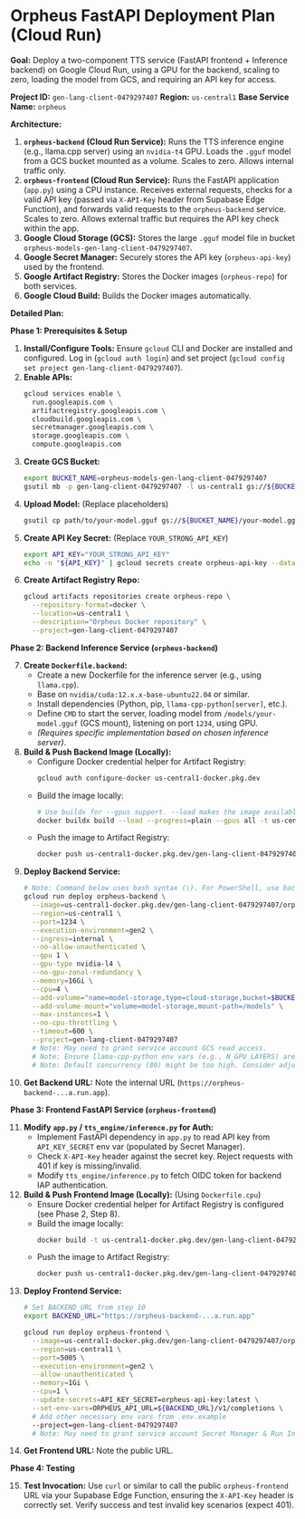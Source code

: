 # Orpheus FastAPI Deployment Plan (Cloud Run)

**Goal:** Deploy a two-component TTS service (FastAPI frontend + Inference backend) on Google Cloud Run, using a GPU for the backend, scaling to zero, loading the model from GCS, and requiring an API key for access.

**Project ID:** `gen-lang-client-0479297407`
**Region:** `us-central1`
**Base Service Name:** `orpheus`

**Architecture:**

1.  **`orpheus-backend` (Cloud Run Service):** Runs the TTS inference engine (e.g., llama.cpp server) using an `nvidia-t4` GPU. Loads the `.gguf` model from a GCS bucket mounted as a volume. Scales to zero. Allows internal traffic only.
2.  **`orpheus-frontend` (Cloud Run Service):** Runs the FastAPI application (`app.py`) using a CPU instance. Receives external requests, checks for a valid API key (passed via `X-API-Key` header from Supabase Edge Function), and forwards valid requests to the `orpheus-backend` service. Scales to zero. Allows external traffic but requires the API key check within the app.
3.  **Google Cloud Storage (GCS):** Stores the large `.gguf` model file in bucket `orpheus-models-gen-lang-client-0479297407`.
4.  **Google Secret Manager:** Securely stores the API key (`orpheus-api-key`) used by the frontend.
5.  **Google Artifact Registry:** Stores the Docker images (`orpheus-repo`) for both services.
6.  **Google Cloud Build:** Builds the Docker images automatically.

**Detailed Plan:**

**Phase 1: Prerequisites & Setup**

1.  **Install/Configure Tools:** Ensure `gcloud` CLI and Docker are installed and configured. Log in (`gcloud auth login`) and set project (`gcloud config set project gen-lang-client-0479297407`).
2.  **Enable APIs:**
    ```bash
    gcloud services enable \
      run.googleapis.com \
      artifactregistry.googleapis.com \
      cloudbuild.googleapis.com \
      secretmanager.googleapis.com \
      storage.googleapis.com \
      compute.googleapis.com
    ```
3.  **Create GCS Bucket:**
    ```bash
    export BUCKET_NAME=orpheus-models-gen-lang-client-0479297407
    gsutil mb -p gen-lang-client-0479297407 -l us-central1 gs://${BUCKET_NAME}
    ```
4.  **Upload Model:** (Replace placeholders)
    ```bash
    gsutil cp path/to/your-model.gguf gs://${BUCKET_NAME}/your-model.gguf
    ```
5.  **Create API Key Secret:** (Replace `YOUR_STRONG_API_KEY`)
    ```bash
    export API_KEY="YOUR_STRONG_API_KEY"
    echo -n "${API_KEY}" | gcloud secrets create orpheus-api-key --data-file=- --replication-policy=automatic --project=gen-lang-client-0479297407
    ```
6.  **Create Artifact Registry Repo:**
    ```bash
    gcloud artifacts repositories create orpheus-repo \
      --repository-format=docker \
      --location=us-central1 \
      --description="Orpheus Docker repository" \
      --project=gen-lang-client-0479297407
    ```

**Phase 2: Backend Inference Service (`orpheus-backend`)**

7.  **Create `Dockerfile.backend`:**
    *   Create a new Dockerfile for the inference server (e.g., using `llama.cpp`).
    *   Base on `nvidia/cuda:12.x.x-base-ubuntu22.04` or similar.
    *   Install dependencies (Python, pip, `llama-cpp-python[server]`, etc.).
    *   Define `CMD` to start the server, loading model from `/models/your-model.gguf` (GCS mount), listening on port `1234`, using GPU.
    *   *(Requires specific implementation based on chosen inference server)*.
8.  **Build & Push Backend Image (Locally):**
    *   Configure Docker credential helper for Artifact Registry:
        ```bash
        gcloud auth configure-docker us-central1-docker.pkg.dev
        ```
    *   Build the image locally:
        ```bash
        # Use buildx for --gpus support. --load makes the image available locally.
        docker buildx build --load --progress=plain --gpus all -t us-central1-docker.pkg.dev/gen-lang-client-0479297407/orpheus-repo/orpheus-backend:latest -f Dockerfile.backend .
        ```
    *   Push the image to Artifact Registry:
        ```bash
        docker push us-central1-docker.pkg.dev/gen-lang-client-0479297407/orpheus-repo/orpheus-backend:latest
        ```
9.  **Deploy Backend Service:**
    ```bash
    # Note: Command below uses bash syntax (\). For PowerShell, use backticks (`)
    gcloud run deploy orpheus-backend \
      --image=us-central1-docker.pkg.dev/gen-lang-client-0479297407/orpheus-repo/orpheus-backend:latest \
      --region=us-central1 \
      --port=1234 \
      --execution-environment=gen2 \
      --ingress=internal \
      --no-allow-unauthenticated \
      --gpu 1 \
      --gpu-type nvidia-l4 \
      --no-gpu-zonal-redundancy \
      --memory=16Gi \
      --cpu=4 \
      --add-volume="name=model-storage,type=cloud-storage,bucket=$BUCKET_NAME" \
      --add-volume-mount="volume=model-storage,mount-path=/models" \
      --max-instances=1 \
      --no-cpu-throttling \
      --timeout=600 \
      --project=gen-lang-client-0479297407
      # Note: May need to grant service account GCS read access.
      # Note: Ensure llama-cpp-python env vars (e.g., N_GPU_LAYERS) are set in Dockerfile.backend.
      # Note: Default concurrency (80) might be too high. Consider adjusting --concurrency based on performance.
    ```
10. **Get Backend URL:** Note the internal URL (`https://orpheus-backend-...a.run.app`).

**Phase 3: Frontend FastAPI Service (`orpheus-frontend`)**

11. **Modify `app.py` / `tts_engine/inference.py` for Auth:**
    *   Implement FastAPI dependency in `app.py` to read API key from `API_KEY_SECRET` env var (populated by Secret Manager).
    *   Check `X-API-Key` header against the secret key. Reject requests with 401 if key is missing/invalid.
    *   Modify `tts_engine/inference.py` to fetch OIDC token for backend IAP authentication.
12. **Build & Push Frontend Image (Locally):** (Using `Dockerfile.cpu`)
    *   Ensure Docker credential helper for Artifact Registry is configured (see Phase 2, Step 8).
    *   Build the image locally:
        ```bash
        docker build -t us-central1-docker.pkg.dev/gen-lang-client-0479297407/orpheus-repo/orpheus-frontend:latest -f Dockerfile.cpu .
        ```
    *   Push the image to Artifact Registry:
        ```bash
        docker push us-central1-docker.pkg.dev/gen-lang-client-0479297407/orpheus-repo/orpheus-frontend:latest
        ```
13. **Deploy Frontend Service:**
    ```bash
    # Set BACKEND_URL from step 10
    export BACKEND_URL="https://orpheus-backend-...a.run.app"

    gcloud run deploy orpheus-frontend \
      --image=us-central1-docker.pkg.dev/gen-lang-client-0479297407/orpheus-repo/orpheus-frontend:latest \
      --region=us-central1 \
      --port=5005 \
      --execution-environment=gen2 \
      --allow-unauthenticated \
      --memory=1Gi \
      --cpu=1 \
      --update-secrets=API_KEY_SECRET=orpheus-api-key:latest \
      --set-env-vars=ORPHEUS_API_URL=${BACKEND_URL}/v1/completions \
      # Add other necessary env vars from .env.example
      --project=gen-lang-client-0479297407
      # Note: May need to grant service account Secret Manager & Run Invoker roles.
    ```
14. **Get Frontend URL:** Note the public URL.

**Phase 4: Testing**

15. **Test Invocation:** Use `curl` or similar to call the public `orpheus-frontend` URL via your Supabase Edge Function, ensuring the `X-API-Key` header is correctly set. Verify success and test invalid key scenarios (expect 401).